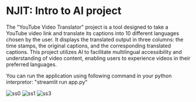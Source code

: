# NJIT: Intro to AI project

The "YouTube Video Translator" project is a tool designed to take a YouTube video link and translate its captions into 10 different languages chosen by the user. It displays the translated output in three columns: the time stamps, the original captions, and the corresponding translated captions. This project utilizes AI to facilitate multilingual accessibility and understanding of video content, enabling users to experience videos in their preferred languages.

You can run the application using following command in your python interpretor:
"streamlit run app.py"

![ss0](https://github.com/GxPatel/YouTube_Video_Translator/assets/105250604/ac2d6366-5ce1-49bf-87ce-00f986d52434)
![ss1](https://github.com/GxPatel/YouTube_Video_Translator/assets/105250604/56942922-62bd-4b68-bc79-042994ce8bfd)
![ss3](https://github.com/GxPatel/YouTube_Video_Translator/assets/105250604/66aee03f-c36e-426c-b5dd-de119d6335fc)
